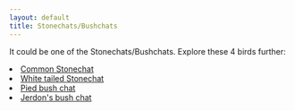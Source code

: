 ```yaml
---
layout: default
title: Stonechats/Bushchats
---
```


It could be one of the <highlight>Stonechats/Bushchats</highlight>. Explore these 4 birds further:

<dl class="dl-horizontal">
	<li><a href="../birds/common-stonechat.html">Common Stonechat</a></li>
	<li><a href="../birds/white-tailed-stonechat.html">White tailed Stonechat</a></li>
	<li><a href="../birds/pied-bush-chat.html">Pied bush chat</a></li>
	<li><a href="../birds/short-toed-lark.html">Jerdon's bush chat</a></li>
</dl>